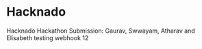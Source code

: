# Hacknado
Hacknado Hackathon Submission: Gaurav, Swwayam, Atharav and Elisabeth
testing webhook 12
